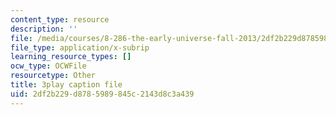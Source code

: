 ```yaml
---
content_type: resource
description: ''
file: /media/courses/8-286-the-early-universe-fall-2013/2df2b229d8785989845c2143d8c3a439_-yIKKST-_Mw.vtt
file_type: application/x-subrip
learning_resource_types: []
ocw_type: OCWFile
resourcetype: Other
title: 3play caption file
uid: 2df2b229-d878-5989-845c-2143d8c3a439
---
```

